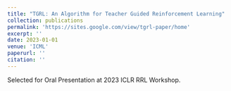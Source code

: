 ```yaml
---
title: "TGRL: An Algorithm for Teacher Guided Reinforcement Learning"
collection: publications
permalink: 'https://sites.google.com/view/tgrl-paper/home'
excerpt: ''
date: 2023-01-01
venue: 'ICML'
paperurl: ''
citation: ''
---
```

Selected for Oral Presentation at 2023 ICLR RRL Workshop.
